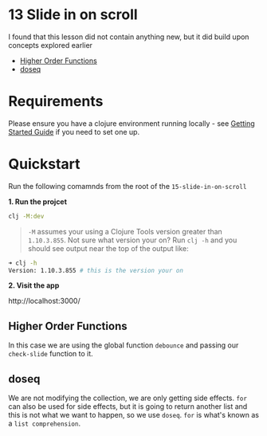 # 13 Slide in on scroll

I found that this lesson did not contain anything new, but it did build upon concepts explored earlier

- [Higher Order Functions](#higher-order-function)
- [doseq](doseq)

# Requirements

Please ensure you have a clojure environment running locally - see [Getting Started Guide](https://github.com/tkjone/clojurescript-30#getting-started) if you need to set one up.

# Quickstart

Run the following comamnds from the root of the `15-slide-in-on-scroll`

**1. Run the projcet**

```bash
clj -M:dev
```

> `-M` assumes your using a Clojure Tools version greater than `1.10.3.855`.  Not sure what version your on?  Run `clj -h` and you should see output near the top of the output like:

```bash
➜ clj -h
Version: 1.10.3.855 # this is the version your on
```


**2. Visit the app**

http://localhost:3000/

## Higher Order Functions

In this case we are using the global function `debounce` and passing our `check-slide` function to it.

## doseq

We are not modifying the collection, we are only getting side effects. `for` can also be used for side effects, but it is going to return another list and this is not what we want to happen, so we use `doseq`. `for` is what's known as a `list comprehension`.
